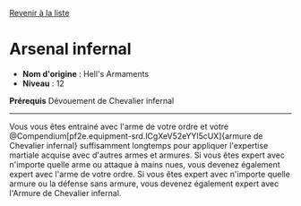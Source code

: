 [Revenir à la liste](..)

# Arsenal infernal

 * **Nom d'origine** : Hell's Armaments
 * **Niveau** : 12


<p><span><strong>Prérequis</strong> Dévouement de Chevalier infernal<br></span></p>
<hr>
<p>Vous vous êtes entrainé avec l'arme de votre ordre et votre @Compendium[pf2e.equipment-srd.lCgXeV52eYYl5cUX]{armure de Chevalier infernal} suffisamment longtemps pour appliquer l'expertise martiale acquise avec d'autres armes et armures. Si vous êtes expert avec n'importe quelle arme ou attaque à mains nues, vous devenez également expert avec l'arme de votre ordre. Si vous êtes expert avec n'importe quelle armure ou la défense sans armure, vous devenez également expert avec l'Armure de Chevalier infernal.&nbsp;</p>